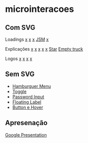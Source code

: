 # microinteracoes


## Com SVG
Loadings
[x](https://codepen.io/schirrel/full/eYBLZez) [x](https://codepen.io/schirrel/pen/VwmbPzY) [x](https://codepen.io/schirrel/pen/xxRWweg) [JSM](https://codepen.io/schirrel/pen/eYBaKGW) [x](https://codepen.io/schirrel/pen/NJZXYX) []()  

Explicações
[x](https://codepen.io/schirrel/pen/JjdNGXg)  [x](https://codepen.io/schirrel/pen/mdJRmaN)  [x](https://codepen.io/schirrel/pen/jLbNOx) [x](https://codepen.io/schirrel/pen/PMJNzg)  [x](https://codepen.io/schirrel/pen/dzyKLj) [Star](https://codepen.io/schirrel/pen/wvgjOOL?editors=1100) [Empty truck](https://codepen.io/schirrel/pen/yLgEVyv) []() 


Logos
[x](https://codepen.io/schirrel/pen/JgNKZE)  [x](https://codepen.io/schirrel/pen/ymbJZy)  [x](https://codepen.io/schirrel/pen/eGqpwP)  [x](https://codepen.io/schirrel/pen/WVjQNK)  []()  []()  []()

## Sem SVG
- [Hamburguer Menu](https://codepen.io/schirrel/full/yLYPORN) 
- [Toggle](https://codepen.io/schirrel/full/yvGraX)
- [Password Input](https://codepen.io/umesh0204/pen/OJMbKKZ?editors=1010)
- [Floating Label](https://codepen.io/tonycorp/pen/JRLaKw)
- [Button e Hover](https://codepen.io/schirrel/pen/oNByzjy)

## Apresenação
[Google Presentation](https://docs.google.com/presentation/d/11K9uHllJ9r3Ej2U_a16Sw3-bZFOM7swTHaXUxN1s5rM/edit?usp=sharing)

